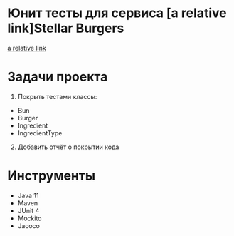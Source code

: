 # Юнит тесты для сервиса [a relative link]Stellar Burgers
[a relative link](https://stellarburgers.nomoreparties.site/)
# Задачи проекта
1. Покрыть тестами классы:
- Bun
- Burger
- Ingredient
- IngredientType
2. Добавить отчёт о покрытии кода
# Инструменты
- Java 11
- Maven
- JUnit 4
- Mockito
- Jacoco
